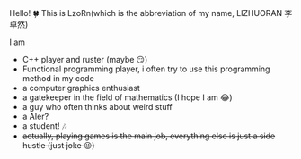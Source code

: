 Hello! :four_leaf_clover: This is LzoRn(which is the abbreviation of my name, LIZHUORAN 李卓然) 

I am
- C++ player and ruster (maybe :smirk:)  
- Functional programming player, i often try to use this programming method in my code
- a computer graphics enthusiast
- a gatekeeper in the field of mathematics (I hope I am :joy:)
- a guy who often thinks about weird stuff
- a AIer?
- a student! :notes:
- ~~actually, playing games is the main job, everything else is just a side hustle (just joke :wink:)~~


